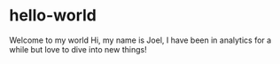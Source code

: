 # hello-world
Welcome to my world
Hi, my name is Joel, I have been in analytics for a while but love to dive into new things! 
